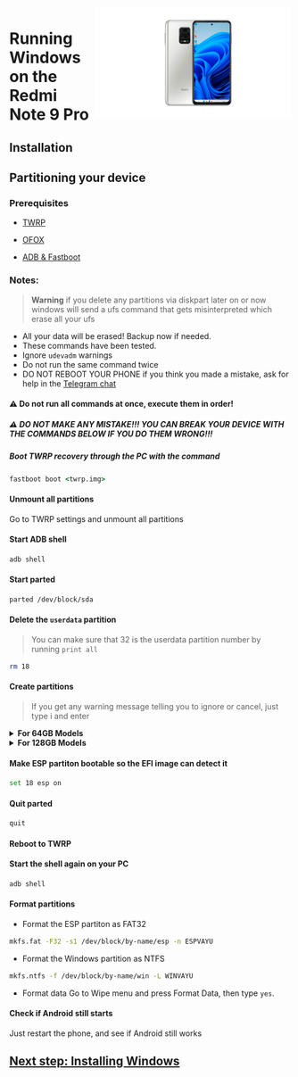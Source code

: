   <img align="right" src="https://github.com/Rubanoxd/Port-Windows-11-redmi-note-9_pro/blob/main/Miatoll.png" width="350" alt="Windows 11 Running On A Redmi Note 9 Pro">


# Running Windows on the Redmi Note 9 Pro

## Installation

## Partitioning your device

### Prerequisites

- [TWRP](https://sourceforge.net/projects/mauronofrio-twrp/files/Curtana-Joyeuse-Gram-Excalibur/twrp-3.4.0-14-curtana-unified-mauronofrio.img/download)

- [OFOX](https://orangefox.download/es-ES/device/miatoll)

- [ADB & Fastboot](https://developer.android.com/studio/releases/platform-tools)

### Notes:
> **Warning** if you delete any partitions via diskpart later on or now windows will send a ufs command that gets misinterpreted which erase all your ufs
- All your data will be erased! Backup now if needed.
- These commands have been tested.
- Ignore `udevadm` warnings
- Do not run the same command twice
- DO NOT REBOOT YOUR PHONE if you think you made a mistake, ask for help in the [Telegram chat](https://t.me/+S9ne8FTvuoU5M2M1)

#### ⚠️ Do not run all commands at once, execute them in order!

##### ⚠️ DO NOT MAKE ANY MISTAKE!!! YOU CAN BREAK YOUR DEVICE WITH THE COMMANDS BELOW IF YOU DO THEM WRONG!!!

##### Boot TWRP recovery through the PC with the command
```cmd
fastboot boot <twrp.img>
```

#### Unmount all partitions
Go to TWRP settings and unmount all partitions

#### Start ADB shell
```cmd
adb shell
```

#### Start parted
```sh
parted /dev/block/sda
```


#### Delete the `userdata` partition
> You can make sure that 32 is the userdata partition number by running
>  `print all`
```sh
rm 18
```

#### Create partitions
> If you get any warning message telling you to ignore or cancel, just type i and enter

<details>
<summary><b><strong>For 64GB Models</strong></b></summary>

- Create the ESP partition (stores Windows bootloader data and EFI files)
```sh
mkpart esp fat32 11GB 11.4GB
```

- Create the main partition where Windows will be installed to
```sh
mkpart win ntfs 11.4GB 42.4GB
```
  
- Create Android's data partition
```sh
mkpart userdata ext4 42.4GB 59.4GB
```

  </summary>
</details>

<details>
<summary><b><strong>For 128GB Models</strong></b></summary>


- Create the ESP partition (stores Windows bootloader data and EFI files)
```sh
mkpart esp fat32 11GB 11.4GB
```

- Create the main partition where Windows will be installed to
```sh
mkpart win ntfs 11.4GB 65.4GB
```
  
- Create Android's data partition
```sh
mkpart userdata ext4 65.4GB 123GB
```
  </summary>
</details>

#### Make ESP partiton bootable so the EFI image can detect it
```sh
set 18 esp on
```

#### Quit parted
```sh
quit
```

#### Reboot to TWRP

#### Start the shell again on your PC
```cmd
adb shell
```

#### Format partitions
-  Format the ESP partiton as FAT32
```sh
mkfs.fat -F32 -s1 /dev/block/by-name/esp -n ESPVAYU
```

-  Format the Windows partition as NTFS
```sh
mkfs.ntfs -f /dev/block/by-name/win -L WINVAYU
```

- Format data
Go to Wipe menu and press Format Data, 
then type `yes`.

#### Check if Android still starts
Just restart the phone, and see if Android still works


## [Next step: Installing Windows](/guide/English/2-install-en.md)
